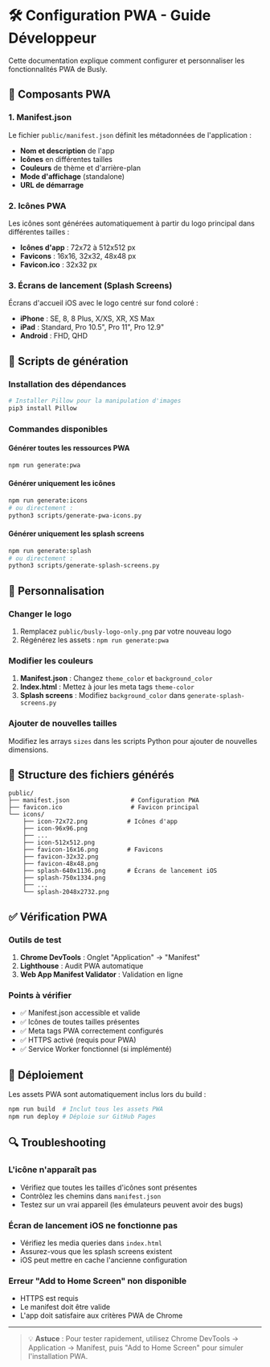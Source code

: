 # 🛠️ Configuration PWA - Guide Développeur

Cette documentation explique comment configurer et personnaliser les fonctionnalités PWA de Busly.

## 📱 Composants PWA

### 1. Manifest.json

Le fichier `public/manifest.json` définit les métadonnées de l'application :

- **Nom et description** de l'app
- **Icônes** en différentes tailles
- **Couleurs** de thème et d'arrière-plan
- **Mode d'affichage** (standalone)
- **URL de démarrage**

### 2. Icônes PWA

Les icônes sont générées automatiquement à partir du logo principal dans différentes tailles :

- **Icônes d'app** : 72x72 à 512x512 px
- **Favicons** : 16x16, 32x32, 48x48 px
- **Favicon.ico** : 32x32 px

### 3. Écrans de lancement (Splash Screens)

Écrans d'accueil iOS avec le logo centré sur fond coloré :

- **iPhone** : SE, 8, 8 Plus, X/XS, XR, XS Max
- **iPad** : Standard, Pro 10.5", Pro 11", Pro 12.9"
- **Android** : FHD, QHD

## 🔧 Scripts de génération

### Installation des dépendances

```bash
# Installer Pillow pour la manipulation d'images
pip3 install Pillow
```

### Commandes disponibles

#### Générer toutes les ressources PWA

```bash
npm run generate:pwa
```

#### Générer uniquement les icônes

```bash
npm run generate:icons
# ou directement :
python3 scripts/generate-pwa-icons.py
```

#### Générer uniquement les splash screens

```bash
npm run generate:splash
# ou directement :
python3 scripts/generate-splash-screens.py
```

## 🎨 Personnalisation

### Changer le logo

1. Remplacez `public/busly-logo-only.png` par votre nouveau logo
2. Régénérez les assets : `npm run generate:pwa`

### Modifier les couleurs

1. **Manifest.json** : Changez `theme_color` et `background_color`
2. **Index.html** : Mettez à jour les meta tags `theme-color`
3. **Splash screens** : Modifiez `background_color` dans `generate-splash-screens.py`

### Ajouter de nouvelles tailles

Modifiez les arrays `sizes` dans les scripts Python pour ajouter de nouvelles dimensions.

## 📂 Structure des fichiers générés

```
public/
├── manifest.json                 # Configuration PWA
├── favicon.ico                   # Favicon principal
└── icons/
    ├── icon-72x72.png           # Icônes d'app
    ├── icon-96x96.png
    ├── ...
    ├── icon-512x512.png
    ├── favicon-16x16.png        # Favicons
    ├── favicon-32x32.png
    ├── favicon-48x48.png
    ├── splash-640x1136.png      # Écrans de lancement iOS
    ├── splash-750x1334.png
    ├── ...
    └── splash-2048x2732.png
```

## ✅ Vérification PWA

### Outils de test

1. **Chrome DevTools** : Onglet "Application" → "Manifest"
2. **Lighthouse** : Audit PWA automatique
3. **Web App Manifest Validator** : Validation en ligne

### Points à vérifier

- ✅ Manifest.json accessible et valide
- ✅ Icônes de toutes tailles présentes
- ✅ Meta tags PWA correctement configurés
- ✅ HTTPS activé (requis pour PWA)
- ✅ Service Worker fonctionnel (si implémenté)

## 🚀 Déploiement

Les assets PWA sont automatiquement inclus lors du build :

```bash
npm run build  # Inclut tous les assets PWA
npm run deploy # Déploie sur GitHub Pages
```

## 🔍 Troubleshooting

### L'icône n'apparaît pas

- Vérifiez que toutes les tailles d'icônes sont présentes
- Contrôlez les chemins dans `manifest.json`
- Testez sur un vrai appareil (les émulateurs peuvent avoir des bugs)

### Écran de lancement iOS ne fonctionne pas

- Vérifiez les media queries dans `index.html`
- Assurez-vous que les splash screens existent
- iOS peut mettre en cache l'ancienne configuration

### Erreur "Add to Home Screen" non disponible

- HTTPS est requis
- Le manifest doit être valide
- L'app doit satisfaire aux critères PWA de Chrome

---

> 💡 **Astuce** : Pour tester rapidement, utilisez Chrome DevTools → Application → Manifest, puis "Add to Home Screen" pour simuler l'installation PWA.
